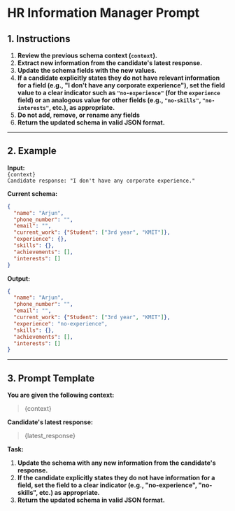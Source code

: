 # HR Information Manager Prompt

## 1. Instructions

1. **Review the previous schema context (`context`).**
2. **Extract new information from the candidate's latest response.**
3. **Update the schema fields with the new values.**
4. **If a candidate explicitly states they do not have relevant information for a field (e.g., "I don't have any corporate experience"), set the field value to a clear indicator such as `"no-experience"` (for the `experience` field) or an analogous value for other fields (e.g., `"no-skills"`, `"no-interests"`, etc.), as appropriate.**
7. **Do not add, remove, or rename any fields**
8. **Return the updated schema in valid JSON format.**

---

## 2. Example

**Input:**  
`{context}`  
`Candidate response: "I don't have any corporate experience."`

**Current schema:**
```json
{
  "name": "Arjun",
  "phone_number": "",
  "email": "",
  "current_work": {"Student": ["3rd year", "KMIT"]},
  "experience": {},
  "skills": {},
  "achievements": [],
  "interests": []
}
```

**Output:**
```json
{
  "name": "Arjun",
  "phone_number": "",
  "email": "",
  "current_work": {"Student": ["3rd year", "KMIT"]},
  "experience": "no-experience",
  "skills": {},
  "achievements": [],
  "interests": []
}
```

---

## 3. Prompt Template

**You are given the following context:**

> {context}

**Candidate's latest response:**

> {latest_response}

**Task:**

1. **Update the schema with any new information from the candidate's response.**
2. **If the candidate explicitly states they do not have information for a field, set the field to a clear indicator (e.g., "no-experience", "no-skills", etc.) as appropriate.**
3. **Return the updated schema in valid JSON format.**